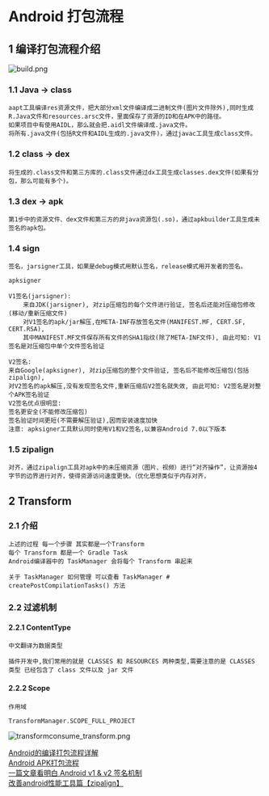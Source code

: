 # Android 打包流程

## 1 编译打包流程介绍

![build.png](https://upload-images.jianshu.io/upload_images/61189-3cdc2fb9eb46af2f.png)

### 1.1 Java -> class

    aapt工具编译res资源文件，把大部分xml文件编译成二进制文件(图片文件除外),同时生成R.Java文件和resources.arsc文件，里面保存了资源的ID和在APK中的路径。
    如果项目中有使用AIDL，那么就会把.aidl文件编译成.java文件。
    将所有.java文件(包括R文件和AIDL生成的.java文件)，通过javac工具生成class文件。

### 1.2 class -> dex

    将生成的.class文件和第三方库的.class文件通过dx工具生成classes.dex文件(如果有分包，那么可能有多个)。

### 1.3 dex -> apk

    第1步中的资源文件、dex文件和第三方的非java资源包(.so)，通过apkbuilder工具生成未签名的apk包。

### 1.4 sign

    签名，jarsigner工具，如果是debug模式用默认签名，release模式用开发者的签名。

    apksigner

    V1签名(jarsigner):
        来自JDK(jarsigner), 对zip压缩包的每个文件进行验证, 签名后还能对压缩包修改(移动/重新压缩文件)
        对V1签名的apk/jar解压,在META-INF存放签名文件(MANIFEST.MF, CERT.SF, CERT.RSA),
        其中MANIFEST.MF文件保存所有文件的SHA1指纹(除了META-INF文件), 由此可知: V1签名是对压缩包中单个文件签名验证

    V2签名:
    来自Google(apksigner), 对zip压缩包的整个文件验证, 签名后不能修改压缩包(包括zipalign),
    对V2签名的apk解压,没有发现签名文件,重新压缩后V2签名就失效, 由此可知: V2签名是对整个APK签名验证
    V2签名优点很明显:
    签名更安全(不能修改压缩包)
    签名验证时间更短(不需要解压验证),因而安装速度加快
    注意: apksigner工具默认同时使用V1和V2签名,以兼容Android 7.0以下版本

### 1.5 zipalign

    对齐，通过zipalign工具对apk中的未压缩资源（图片、视频）进行“对齐操作”，让资源按4字节的边界进行对齐，使得资源访问速度更快。（优化思想类似于内存对齐，

## 2 Transform 

### 2.1 介绍

    上述的过程 每一个步骤 其实都是一个Transform
    每个 Transform 都是一个 Gradle Task
    Android编译器中的 TaskManager 会将每个 Transform 串起来

    关于 TaskManager 如何管理 可以查看 TaskManager # createPostCompilationTasks() 方法

### 2.2 过滤机制

#### 2.2.1 ContentType

    中文翻译为数据类型

    插件开发中,我们常用的就是 CLASSES 和 RESOURCES 两种类型,需要注意的是 CLASSES 类型 已经包含了 class 文件以及 jar 文件

#### 2.2.2 Scope

    作用域

    TransformManager.SCOPE_FULL_PROJECT

![transformconsume_transform.png](https://upload-images.jianshu.io/upload_images/61189-85778a7046b23933.png)

[Android的编译打包流程详解](https://www.jianshu.com/p/019c735050e0)</br>
[Android APK打包流程](https://juejin.im/post/5cd0046fe51d453aa5635f98)</br>
[一篇文章看明白 Android v1 & v2 签名机制](https://blog.csdn.net/freekiteyu/article/details/84849651)</br>
[改善android性能工具篇【zipalign】](https://www.cnblogs.com/hnlshzx/p/3483995.html)</br>